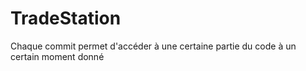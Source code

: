 # TradeStation

Chaque commit permet d'accéder à une certaine partie du code à un certain moment donné
